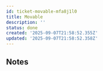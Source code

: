 ```yaml
---
id: ticket-movable-mfa8j1l0
title: Movable
description: ''
status: done
created: '2025-09-07T21:58:52.355Z'
updated: '2025-09-07T21:58:52.358Z'
---
```


## Notes
